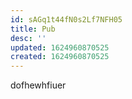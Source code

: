 ```yaml
---
id: sAGq1t44fN0s2Lf7NFH05
title: Pub
desc: ''
updated: 1624960870525
created: 1624960870525
---
```

dofhewhfiuer



